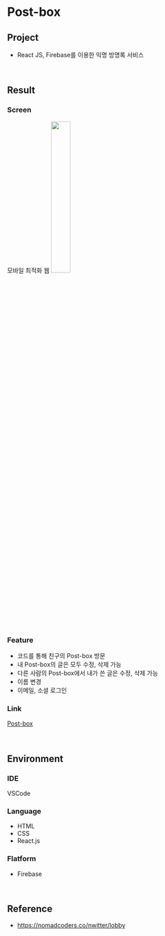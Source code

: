 # Post-box

## Project
* React JS, Firebase를 이용한 익명 방명록 서비스

<br>

## Result
### Screen
모바일 최적화 웹
<img src="https://user-images.githubusercontent.com/85024598/131287694-2ec2d7fc-3ce1-40a8-b57e-3523441b9415.png" width="30%" height="30%">

### Feature
- 코드를 통해 친구의 Post-box 방문
- 내 Post-box의 글은 모두 수정, 삭제 가능
- 다른 사람의 Post-box에서 내가 쓴 글은 수정, 삭제 가능
- 이름 변경
- 이메일, 소셜 로그인

### Link
[Post-box](https://chchaeun.github.io/post-box/)

<br>

## Environment
### IDE
VSCode
### Language
- HTML
- CSS
- React.js
### Flatform
- Firebase

<br>

## Reference
- https://nomadcoders.co/nwitter/lobby

